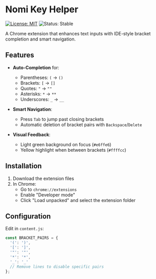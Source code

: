 # Nomi Key Helper

[![License: MIT](https://img.shields.io/badge/License-MIT-yellow.svg)](https://opensource.org/licenses/MIT) 
![Status: Stable](https://img.shields.io/badge/status-stable-brightgreen)

A Chrome extension that enhances text inputs with IDE-style bracket completion and smart navigation.

## Features

- **Auto-Completion** for:
  - Parentheses: `(` → `()`
  - Brackets: `[` → `[]`
  - Quotes: `"` → `""`
  - Asterisks: `*` → `**`
  - Underscores: `_` → `__`

- **Smart Navigation**:
  - Press `Tab` to jump past closing brackets
  - Automatic deletion of bracket pairs with `Backspace`/`Delete`

- **Visual Feedback**:
  - Light green background on focus (`#e6ffe6`)
  - Yellow highlight when between brackets (`#ffffcc`)

## Installation

1. Download the extension files
2. In Chrome:
   - Go to `chrome://extensions`
   - Enable "Developer mode"
   - Click "Load unpacked" and select the extension folder

## Configuration

Edit in `content.js`:
```javascript
const BRACKET_PAIRS = {
  '(': ')',
  '[': ']',
  '"': '"',
  '*': '*',
  '_': '_'
  // Remove lines to disable specific pairs
};
